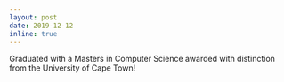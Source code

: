 ```yaml
---
layout: post
date: 2019-12-12
inline: true
---
```


Graduated with a Masters in Computer Science awarded with distinction from the University of Cape Town!
